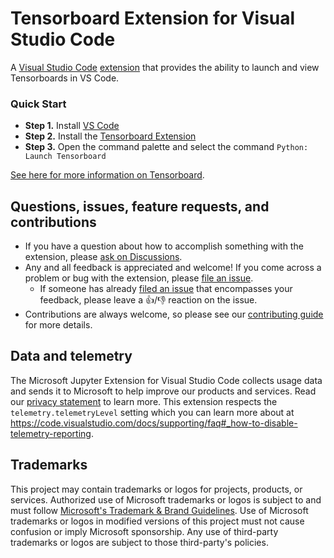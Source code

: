 # Tensorboard Extension for Visual Studio Code

A [Visual Studio Code](https://code.visualstudio.com/)
[extension](https://marketplace.visualstudio.com/items?itemName=ms-toolsai.tensorboard)
that provides the ability to launch and view Tensorboards in VS Code.

### Quick Start

-   **Step 1.** Install [VS Code](https://code.visualstudio.com/)
-   **Step 2.** Install the
    [Tensorboard Extension](https://marketplace.visualstudio.com/items?itemName=ms-toolsai.tensorboard)
-   **Step 3.** Open the command palette and select the command
    `Python: Launch Tensorboard`

[See here for more information on Tensorboard](https://www.tensorflow.org/tensorboard).

## Questions, issues, feature requests, and contributions

-   If you have a question about how to accomplish something with the extension,
    please
    [ask on Discussions](https://github.com/microsoft/vscode-jupyter/discussions).
-   Any and all feedback is appreciated and welcome! If you come across a
    problem or bug with the extension, please
    [file an issue](https://github.com/microsoft/vscode-tensorboard/issues/new).
    -   If someone has already
        [filed an issue](https://github.com/Microsoft/vscode-tensorboard/issues)
        that encompasses your feedback, please leave a 👍/👎 reaction on the
        issue.
-   Contributions are always welcome, so please see our
    [contributing guide](https://github.com/Microsoft/vscode-tensorboard/blob/main/CONTRIBUTING.md)
    for more details.

## Data and telemetry

The Microsoft Jupyter Extension for Visual Studio Code collects usage data and
sends it to Microsoft to help improve our products and services. Read our
[privacy statement](https://privacy.microsoft.com/privacystatement) to learn
more. This extension respects the `telemetry.telemetryLevel` setting which you
can learn more about at
https://code.visualstudio.com/docs/supporting/faq#_how-to-disable-telemetry-reporting.

## Trademarks

This project may contain trademarks or logos for projects, products, or
services. Authorized use of Microsoft trademarks or logos is subject to and must
follow
[Microsoft's Trademark & Brand Guidelines](https://www.microsoft.com/en-us/legal/intellectualproperty/trademarks/usage/general).
Use of Microsoft trademarks or logos in modified versions of this project must
not cause confusion or imply Microsoft sponsorship. Any use of third-party
trademarks or logos are subject to those third-party's policies.
